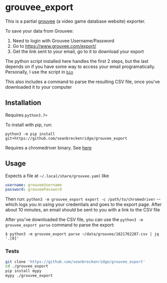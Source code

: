 # grouvee_export

This is a partial [grouvee](https://www.grouvee.com/) (a video game database website) exporter.

To save your data from Grouvee:

1. Need to login with Grouvee Username/Password
1. Go to <https://www.grouvee.com/export/>
1. Get the link sent to your email, go to it to download your export

The python script installed here handles the first 2 steps, but the last depends on if you have some way to access your email programatically. Personally, I use the script in [`bin`](./bin)

This also includes a command to parse the resulting CSV file, once you've downloaded it to your computer

## Installation

Requires `python3.7+`

To install with pip, run:

    python3 -m pip install git+https://github.com/seanbreckenridge/grouvee_export

Requires a chromedriver binary. See [here](https://gist.github.com/seanbreckenridge/709a824b8c56ea22dbf4e86a7804287d)

## Usage

Expects a file at `~/.local/share/grouvee.yaml` like

```yaml
username: grouveeUsername
password: grouveePassword
```

Then run: `python3 -m grouvee_export export -c /path/to/chromedriver` -- which logs you in using your credentials and goes to the export page. After about 10 minutes, an email should be sent to you with a link to the CSV file

After you've downloaded the CSV file, you can use the `python3 -m grouvee_export parse` command to parse the export:

```
$ python3 -m grouvee_export parse ~/data/grouvee/1621762287.csv | jq '.[0]'
```

### Tests

```bash
git clone 'https://github.com/seanbreckenridge/grouvee_export'
cd ./grouvee_export
pip install mypy
mypy ./grouvee_export
```

